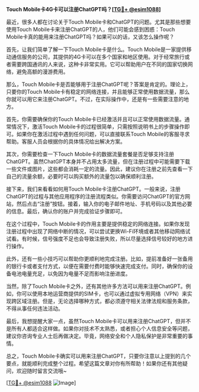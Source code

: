 **Touch Mobile卡4G卡可以注册ChatGPT吗？[[TG💪+ @esim1088](https://t.me/s/esim1088)]**

最近，很多人都在讨论关于Touch Mobile卡和ChatGPT的问题。尤其是那些想要使用Touch Mobile卡来注册ChatGPT的人，他们可能会感到困惑：Touch Mobile卡真的能用来注册ChatGPT吗？如果可以的话，又该怎么操作呢？

首先，让我们简单了解一下Touch Mobile卡是什么。Touch Mobile是一家提供移动通信服务的公司，其提供的4G卡可以在多个国家和地区使用。对于经常旅行或者需要跨国通讯的人来说，这种卡非常实用。它可以帮助用户在不同的国家切换网络，避免高额的漫游费用。

那么，Touch Mobile卡是否能够用于注册ChatGPT呢？答案是肯定的。理论上，只要你的Touch Mobile卡有稳定的网络连接，并且能够正常使用数据流量，那么你就可以用它来注册ChatGPT。不过，在实际操作中，还是有一些需要注意的地方。

首先，你需要确保你的Touch Mobile卡已经激活并且可以正常使用数据流量。通常情况下，激活Touch Mobile卡的过程很简单，只需按照说明书上的步骤操作即可。如果你在激活过程中遇到任何问题，可以直接联系Touch Mobile的客服寻求帮助。客服人员会根据你的具体情况给出解决方案。

其次，你需要检查一下Touch Mobile卡的数据流量套餐是否足够支持注册ChatGPT。虽然ChatGPT本身并不占用太多流量，但在注册过程中可能需要下载一些文件或图片，这些都会消耗一定的流量。因此，建议你在注册之前先查看一下自己的流量余额，必要时可以购买额外的流量包以确保顺利注册。

接下来，我们来看看如何用Touch Mobile卡注册ChatGPT。一般来说，注册ChatGPT的过程与其他应用程序的注册流程类似。你需要访问ChatGPT的官方网站，然后点击“注册”按钮。接着，输入你的电子邮件地址、手机号码以及其他必要的信息。最后，确认你的账户并完成验证步骤即可。

在这个过程中，Touch Mobile卡的作用主要是提供稳定的网络连接。如果你发现注册过程中出现了网络中断的情况，可以尝试更换Wi-Fi环境或者其他移动网络试试看。有时候，信号强度不足也会导致注册失败，所以尽量选择信号较好的地方进行操作。

此外，还有一些小技巧可以帮助你更顺利地完成注册。比如，提前准备好一张备用的银行卡或者支付方式，以便在需要付费时能够快速完成支付。同时，确保你的设备电池电量充足，以免因为电量不足而影响注册进度。

当然，除了Touch Mobile卡之外，还有其他许多方法可以用来注册ChatGPT。例如，你可以使用本地运营商提供的SIM卡，也可以通过虚拟专用网络（VPN）来实现跨区域注册。但是，无论选择哪种方式，都必须遵守相关法律法规和服务条款，不得从事任何违法活动。

最后，我想提醒大家一点，虽然Touch Mobile卡可以用来注册ChatGPT，但并不是所有人都适合这样做。如果你对技术不太熟悉，或者担心个人信息安全等问题，建议你咨询专业人士后再做决定。毕竟，网络安全和个人隐私保护是非常重要的事情。

总之，Touch Mobile卡确实可以用来注册ChatGPT，只要你注意以上提到的几个要点，就能顺利完成整个过程。希望这篇文章对你有所帮助！如果你还有其他疑问，欢迎随时留言交流哦~

[[TG💪+ @esim1088](https://t.me/s/esim1088) ![Image](https://i.postimg.cc/4NQfJmqS/Snipaste-2025-05-13-00-14-12.png)]